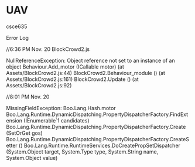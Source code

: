 UAV
===

csce635

Error Log

//6:36 PM Nov. 20 BlockCrowd2.js 


NullReferenceException: Object reference not set to an instance of an object
Behaviour.Add_motor (ICallable motor) (at Assets/BlockCrowd2.js:44)
BlockCrowd2.Behaviour_module () (at Assets/BlockCrowd2.js:161)
BlockCrowd2.Update () (at Assets/BlockCrowd2.js:92)

//8:01 PM Nov. 20

MissingFieldException: Boo.Lang.Hash.motor
Boo.Lang.Runtime.DynamicDispatching.PropertyDispatcherFactory.FindExtension (IEnumerable`1 candidates)
Boo.Lang.Runtime.DynamicDispatching.PropertyDispatcherFactory.Create (SetOrGet gos)
Boo.Lang.Runtime.DynamicDispatching.PropertyDispatcherFactory.CreateSetter ()
Boo.Lang.Runtime.RuntimeServices.DoCreatePropSetDispatcher (System.Object target, System.Type type, System.String name, System.Object value)
